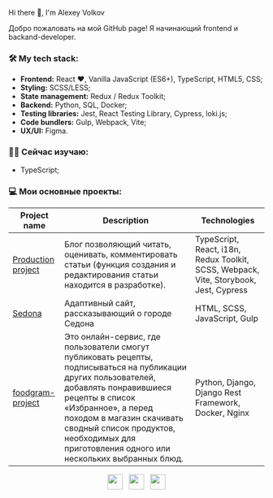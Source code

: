 Hi there 👋, I'm Alexey Volkov

Добро пожаловать на мой GitHub page! Я начинающий frontend и backand-developer.

### 🛠️ My tech stack:

- **Frontend:** React ❤️, Vanilla JavaScript (ES6+), TypeScript, HTML5, CSS;
- **Styling:** SCSS/LESS;
- **State management:** Redux / Redux Toolkit;
- **Backend:** Python, SQL, Docker;
- **Testing libraries:** Jest, React Testing Library, Cypress, loki.js;
- **Code bundlers:** Gulp, Webpack, Vite;
- **UX/UI:** Figma.

### 👨‍🎓 Сейчас изучаю:
- TypeScript;

### 💻 Мои основные проекты:

| Project name                                                                | Description                                                                                                                                                                                                                                                                                               | Technologies                                                                          |
|-----------------------------------------------------------------------------|-----------------------------------------------------------------------------------------------------------------------------------------------------------------------------------------------------------------------------------------------------------------------------------------------------------|---------------------------------------------------------------------------------------|
| [Production project](https://github.com/VolkovCode/real-production-project) | Блог позволяющий читать, оценивать, комментировать статьи (функция создания и редактирования статьи находится в разработке).                                                                                                                                                                              | TypeScript, React, i18n, Redux Toolkit, SCSS, Webpack, Vite, Storybook, Jest, Cypress |
| [Sedona](https://github.com/VolkovCode/sedona-adaptive)                     | Адаптивный сайт, рассказывающий о городе Седона                                                                                                                                                                                                                                                           | HTML, SCSS, JavaScript, Gulp                                                          |
| [foodgram-project](https://github.com/VolkovCode/foodgram-project)          | Это онлайн-сервис, где пользователи смогут публиковать рецепты, подписываться на публикации других пользователей, добавлять понравившиеся рецепты в список «Избранное», а перед походом в магазин скачивать сводный список продуктов, необходимых для приготовления одного или нескольких выбранных блюд. | Python, Django, Django Rest Framework, Docker, Nginx                                  |                                                                                                                                                                       |

<p align="center">
<a href="mailto:alexeyvolkovspb97@gmail.com"><img height="30" src="https://raw.githubusercontent.com/tinakuzmenko/tinakuzmenko/master/003-email.svg"></a>&nbsp;&nbsp;
<a href="https://t.me/VforVolkov"><img height="30" src="https://upload.wikimedia.org/wikipedia/commons/8/82/Telegram_logo.svg"></a>&nbsp;&nbsp;
<a href="https://www.codewars.com/users/VolkovCode/"><img height="30" src="https://www.codewars.com/users/VolkovCode/badges/micro"></a>
</p>